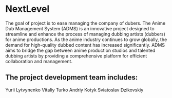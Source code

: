# NextLevel

The goal of project is to ease managing the company of dubers. The Anime Dub Management System (ADMS) is an innovative project designed to streamline and enhance the process of managing dubbing artists (dubbers) for anime productions. As the anime industry continues to grow globally, the demand for high-quality dubbed content has increased significantly. ADMS aims to bridge the gap between anime production studios and talented dubbing artists by providing a comprehensive platform for efficient collaboration and management.

## The project development team includes:
Yurii Lytvynenko
Vitaliy Turko
Andriy Kotyk
Sviatoslav Dzikovskiy
